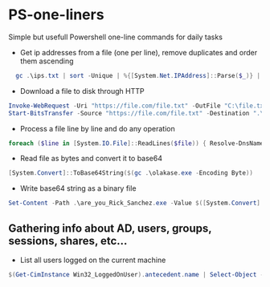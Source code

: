 # PS-one-liners
Simple but usefull Powershell one-line commands for daily tasks

* Get ip addresses from a file (one per line), remove duplicates and order them ascending
```Powershell
  gc .\ips.txt | sort -Unique | %{[System.Net.IPAddress]::Parse($_)} | sort {$bytes=$_.GetAddressBytes();[array]::Reverse($bytes);[BitConverter]::ToUInt32($bytes,0)} | ft IPAddressToString
```

* Download a file to disk through HTTP
```Powershell
Invoke-WebRequest -Uri "https://file.com/file.txt" -OutFile "C:\file.txt"
Start-BitsTransfer -Source "https://file.com/file.txt" -Destination ".\file.txt"
```

* Process a file line by line and do any operation
```Powershell
foreach ($line in [System.IO.File]::ReadLines($file)) { Resolve-DnsName $line | select Name,IP4Address}
```

* Read file as bytes and convert it to base64
```Powershell
[System.Convert]::ToBase64String($(gc .\olakase.exe -Encoding Byte))
```
* Write base64 string as a binary file
```Powershell
Set-Content -Path .\are_you_Rick_Sanchez.exe -Value $([System.Convert]::FromBase64String($b64)) -Encoding Byte
```

## Gathering info about AD, users, groups, sessions, shares, etc...
* List all users logged on the current machine
```Powershell
$(Get-CimInstance Win32_LoggedOnUser).antecedent.name | Select-Object -Unique
```
